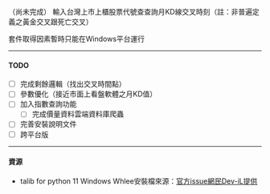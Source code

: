 （尚未完成）
輸入台灣上市上櫃股票代號查查詢月KD線交叉時刻（註：非普遍定義之黃金交叉跟死亡交叉）

套件取得因素暫時只能在Windows平台運行

***
#### TODO
- [ ] 完成剩餘邏輯（找出交叉時間點）
- [ ] 參數優化（接近市面上看盤軟體之月KD值）
- [ ] 加入指數查詢功能
  - [ ] 完成價量資料雲端資料庫爬蟲
- [ ] 完善安裝說明文件
- [ ] 跨平台版

***
#### 資源
- talib for python 11 Windows Whlee安裝檔來源：[官方issue網民Dev-iL提供](https://github.com/TA-Lib/ta-lib-python/issues/127#issuecomment-1692950521)
